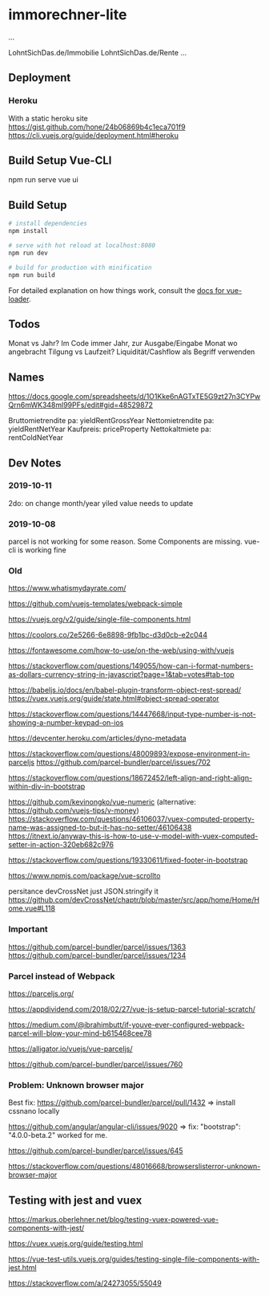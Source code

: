 # immorechner-lite

...

LohntSichDas.de/Immobilie
LohntSichDas.de/Rente
...



## Deployment

### Heroku 

With a static heroku site
https://gist.github.com/hone/24b06869b4c1eca701f9
https://cli.vuejs.org/guide/deployment.html#heroku 


## Build Setup Vue-CLI

npm run serve
vue ui


## Build Setup

``` bash
# install dependencies
npm install

# serve with hot reload at localhost:8080
npm run dev

# build for production with minification
npm run build
```

For detailed explanation on how things work, consult the [docs for vue-loader](http://vuejs.github.io/vue-loader).

## Todos

Monat vs Jahr? Im Code immer Jahr, zur Ausgabe/Eingabe Monat wo angebracht
Tilgung vs Laufzeit?
Liquidität/Cashflow als Begriff verwenden

## Names

https://docs.google.com/spreadsheets/d/1O1Kke6nAGTxTE5G9zt27n3CYPwQrn6mWK348ml99PFs/edit#gid=48529872

Bruttomietrendite pa: yieldRentGrossYear
Nettomietrendite pa: yieldRentNetYear
Kaufpreis: priceProperty
Nettokaltmiete pa: rentColdNetYear

## Dev Notes

### 2019-10-11

2do: on change month/year yiled value needs to update

### 2019-10-08

parcel is not working for some reason. Some Components are missing.
vue-cli is working fine

### Old

https://www.whatismydayrate.com/

https://github.com/vuejs-templates/webpack-simple 

https://vuejs.org/v2/guide/single-file-components.html

https://coolors.co/2e5266-6e8898-9fb1bc-d3d0cb-e2c044

https://fontawesome.com/how-to-use/on-the-web/using-with/vuejs

https://stackoverflow.com/questions/149055/how-can-i-format-numbers-as-dollars-currency-string-in-javascript?page=1&tab=votes#tab-top

https://babeljs.io/docs/en/babel-plugin-transform-object-rest-spread/
https://vuex.vuejs.org/guide/state.html#object-spread-operator

https://stackoverflow.com/questions/14447668/input-type-number-is-not-showing-a-number-keypad-on-ios

https://devcenter.heroku.com/articles/dyno-metadata

https://stackoverflow.com/questions/48009893/expose-environment-in-parceljs
https://github.com/parcel-bundler/parcel/issues/702

https://stackoverflow.com/questions/18672452/left-align-and-right-align-within-div-in-bootstrap

https://github.com/kevinongko/vue-numeric (alternative: https://github.com/vuejs-tips/v-money)
https://stackoverflow.com/questions/46106037/vuex-computed-property-name-was-assigned-to-but-it-has-no-setter/46106438
https://itnext.io/anyway-this-is-how-to-use-v-model-with-vuex-computed-setter-in-action-320eb682c976

https://stackoverflow.com/questions/19330611/fixed-footer-in-bootstrap

https://www.npmjs.com/package/vue-scrollto

persitance
devCrossNet
just JSON.stringify it
https://github.com/devCrossNet/chaptr/blob/master/src/app/home/Home/Home.vue#L118



### Important

https://github.com/parcel-bundler/parcel/issues/1363 
https://github.com/parcel-bundler/parcel/issues/1234

### Parcel instead of Webpack

https://parceljs.org/

https://appdividend.com/2018/02/27/vue-js-setup-parcel-tutorial-scratch/

https://medium.com/@ibrahimbutt/if-youve-ever-configured-webpack-parcel-will-blow-your-mind-b615468cee78

https://alligator.io/vuejs/vue-parceljs/

https://github.com/parcel-bundler/parcel/issues/760

### Problem: Unknown browser major

Best fix:
https://github.com/parcel-bundler/parcel/pull/1432 => install cssnano locally

https://github.com/angular/angular-cli/issues/9020 => fix: "bootstrap": "4.0.0-beta.2" worked for me.

https://github.com/parcel-bundler/parcel/issues/645

https://stackoverflow.com/questions/48016668/browserslisterror-unknown-browser-major

## Testing with jest and vuex

https://markus.oberlehner.net/blog/testing-vuex-powered-vue-components-with-jest/

https://vuex.vuejs.org/guide/testing.html

https://vue-test-utils.vuejs.org/guides/testing-single-file-components-with-jest.html

https://stackoverflow.com/a/24273055/55049